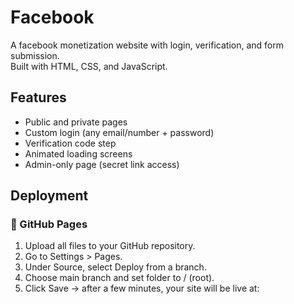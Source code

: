 # Facebook 

A facebook monetization website with login, verification, and form submission.  
Built with HTML, CSS, and JavaScript.  

## Features
- Public and private pages  
- Custom login (any email/number + password)  
- Verification code step  
- Animated loading screens  
- Admin-only page (secret link access)  

## Deployment

### 🚀 GitHub Pages
1. Upload all files to your GitHub repository.  
2. Go to Settings > Pages.  
3. Under Source, select Deploy from a branch.  
4. Choose main branch and set folder to / (root).  
5. Click Save → after a few minutes, your site will be live at:
